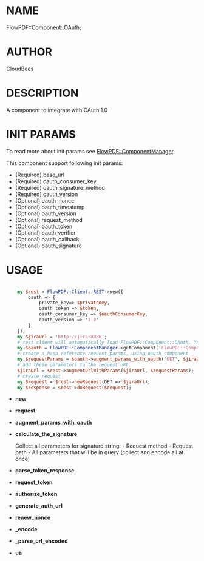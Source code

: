 # NAME

FlowPDF::Component::OAuth;

# AUTHOR

CloudBees

# DESCRIPTION

A component to integrate with OAuth 1.0

# INIT PARAMS

To read more about init params see [FlowPDF::ComponentManager](/doc/md/FlowPDF/ComponentManager.md).

This component support following init params:

- (Required) base\_url
- (Required) oauth\_consumer\_key
- (Required) oauth\_signature\_method
- (Required) oauth\_version
- (Optional) oauth\_nonce
- (Optional) oauth\_timestamp
- (Optional) oauth\_version
- (Optional) request\_method
- (Optional) oauth\_token
- (Optional) oauth\_verifier
- (Optional) oauth\_callback
- (Optional) oauth\_signature

# USAGE

```perl

    my $rest = FlowPDF::Client::REST->new({
        oauth => {
            private_key=> $privateKey,
            oauth_token => $token,
            oauth_consumer_key => $oauthConsumerKey,
            oauth_version => '1.0'
        }
    });
    my $jiraUrl = 'http://jira:8080';
    # rest client will automatically load FlowPDF::Component::OAuth. You just need to get it.
    my $oauth = FlowPDF::ComponentManager->getComponent('FlowPDF::Component::OAuth');
    # create a hash reference request params, using oauth component
    my $requestParams = $oauth->augment_params_with_oauth('GET', $jiraUrl, {});
    # add these parameters to the request URL.
    $jiraUrl = $rest->augmentUrlWithParams($jiraUrl, $requestParams);
    # create request
    my $request = $rest->newRequest(GET => $jiraUrl);
    my $response = $rest->doRequest($request);

```

- **new**
- **request**
- **augment\_params\_with\_oauth**
- **calculate\_the\_signature**

    Collect all parameters for signature string:
      - Request method
      - Request path
      - All parameters that will be in query (collect and encode all at once)

- **parse\_token\_response**
- **request\_token**
- **authorize\_token**
- **generate\_auth\_url**
- **renew\_nonce**
- **\_encode**
- **\_parse\_url\_encoded**
- **ua**